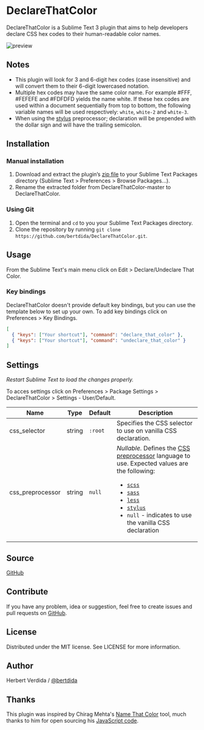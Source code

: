 # DeclareThatColor

DeclareThatColor is a Sublime Text 3 plugin that aims to help developers declare CSS hex codes to their human-readable color names.

![preview](https://github.com/bertdida/DeclareThatColor/blob/master/img/preview.gif?raw=true)

## Notes

- This plugin will look for 3 and 6-digit hex codes (case insensitive) and will convert them to their 6-digit lowercased notation.
- Multiple hex codes may have the same color name. For example #FFF, #FEFEFE and #FDFDFD yields the name white. If these hex codes are used within a document sequentially from top to bottom, the following variable names will be used respectively: `white`, `white-2` and `white-3`.
- When using the [stylus](http://stylus-lang.com/) preprocessor; declaration will be prepended with the dollar sign and will have the trailing semicolon.

## Installation

### Manual installation

1. Download and extract the plugin’s [zip file](https://github.com/bertdida/DeclareThatColor/archive/master.zip) to your Sublime Text Packages directory (Sublime Text > Preferences > Browse Packages...).
2. Rename the extracted folder from DeclareThatColor-master to DeclareThatColor.

### Using Git

1. Open the terminal and `cd` to you your Sublime Text Packages directory.
2. Clone the repository by running `git clone https://github.com/bertdida/DeclareThatColor.git`.

## Usage

From the Sublime Text's main menu click on Edit > Declare/Undeclare That Color.

### Key bindings

DeclareThatColor doesn't provide default key bindings, but you can use the template below to set up your own. To add key bindings click on Preferences > Key Bindings.

```json
[
  { "keys": ["Your shortcut"], "command": "declare_that_color" },
  { "keys": ["Your shortcut"], "command": "undeclare_that_color" }
]
```

## Settings

_Restart Sublime Text to load the changes properly._

To acces settings click on Preferences > Package Settings > DeclareThatColor > Settings - User/Default.

| Name             | Type   | Default | Description                                                                                                                                                                                                                                                                                                                                                                                                   |
| ---------------- | ------ | ------- | ------------------------------------------------------------------------------------------------------------------------------------------------------------------------------------------------------------------------------------------------------------------------------------------------------------------------------------------------------------------------------------------------------------- |
| css_selector     | string | `:root` | Specifies the CSS selector to use on vanilla CSS declaration.                                                                                                                                                                                                                                                                                                                                                 |
| css_preprocessor | string | `null`  | _Nullable._ Defines the [CSS preprocessor](https://developer.mozilla.org/en-US/docs/Glossary/CSS_preprocessor) language to use. Expected values are the following:<ul><li>[`scss`](https://sass-lang.com/)</li><li>[`sass`](https://sass-lang.com/)</li><li>[`less`](http://lesscss.org/)</li><li>[`stylus`](http://stylus-lang.com/)</li><li>`null` - indicates to use the vanilla CSS declaration</li></ul> |

## Source

[GitHub](https://github.com/bertdida/DeclareThatColor)

## Contribute

If you have any problem, idea or suggestion, feel free to create issues and pull requests on [GitHub](https://github.com/bertdida/DeclareThatColor).

## License

Distributed under the MIT license. See LICENSE for more information.

## Author

Herbert Verdida / [@bertdida](https://twitter.com/bertdida)

## Thanks

This plugin was inspired by Chirag Mehta's [Name That Color](http://chir.ag/projects/name-that-color/) tool, much thanks to him for open sourcing his [JavaScript code](http://chir.ag/projects/ntc/ntc.js).
